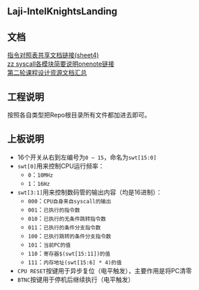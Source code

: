 Laji-IntelKnightsLanding  
--------------------------
  
## 文档  
[指令对照表共享文档链接(sheet4)](https://1drv.ms/x/s!ApZLhnoi90jEgcJxx4Y1am3vJVUXcA)  
[zz syscall各模块简要说明onenote链接](https://1drv.ms/u/s!ApZLhnoi90jEgcIdLEGKjjEoEAE8oQ)  
[第二轮课程设计资源文档汇总](https://yiqixie.com/d/home/fcAAwE-6cJ2Qq1ARLiE7Zjf6b)  
  
## 工程说明  
按照各自类型把Repo根目录所有文件都加进去即可。  
  
## 上板说明  
* 16个开关从右到左编号为`0 ~ 15`，命名为`swt[15:0]`  
* `swt[0]`用来控制CPU运行频率：  
  * `0`：`10MHz`  
  * `1`：`16Hz`  
* `swt[3:1]`用来控制数码管的输出内容（均是16进制）：  
  * `000`：`CPU自身来自syscall的输出`  
  * `001`：`已执行的指令数`  
  * `010`：`已执行的无条件跳转指令数`  
  * `011`：`已执行的条件分支指令数`  
  * `100`：`已执行跳转的条件分支指令数`  
  * `101`：`当前PC的值`  
  * `110`：`寄存器$(swt[15:11])的值`  
  * `111`：`内存地址(swt[15:6] * 4)的值`  
* `CPU RESET`按键用于异步复位（电平触发），主要作用是将PC清零  
* `BTNC`按键用于停机后继续执行（电平触发）  
